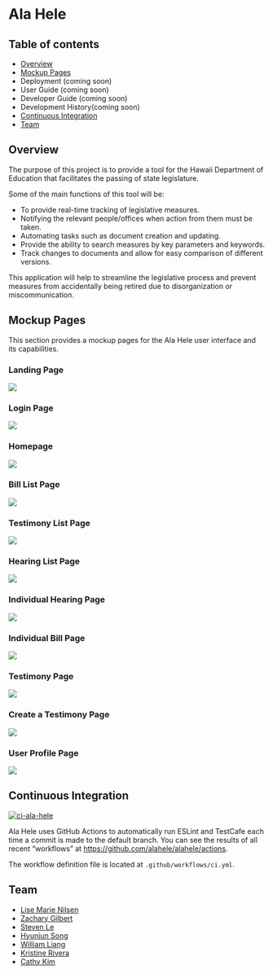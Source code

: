 # Ala Hele

## Table of contents

* [Overview](#overview)
* [Mockup Pages](#mockup-pages)
* Deployment (coming soon)
* User Guide (coming soon)
* Developer Guide (coming soon)
* Development History(coming soon)
* [Continuous Integration](#continous-integartion)
* [Team](#team)

## Overview

The purpose of this project is to provide a tool for the Hawaii Department of Education that facilitates the passing of state legislature.

Some of the main functions of this tool will be:

* To provide real-time tracking of legislative measures.
* Notifying the relevant people/offices when action from them must be taken.
* Automating tasks such as document creation and updating.
* Provide the ability to search measures by key parameters and keywords.
* Track changes to documents and allow for easy comparison of different versions.

This application will help to streamline the legislative process and prevent measures from accidentally being retired due to disorganization or miscommunication.

## Mockup Pages

This section provides a mockup pages for the Ala Hele user interface and its capabilities.

### Landing Page

![](images/screenshot_landing.png)

### Login Page

![](images/screenshot_login.png)

### Homepage

![](images/screenshot_homepage.png)

### Bill List Page

![](images/screenshot_billList.png)

### Testimony List Page

![](images/screenshot_testimonyList.png)

### Hearing List Page

![](images/screenshot_hearingList.png)

### Individual Hearing Page

![](images/individual-hearing.png)

### Individual Bill Page

![](images/screenshot_bill.png)

### Testimony Page

![](images/screenshot_testimony.png)

### Create a Testimony Page

![](images/screenshot_createTestimony.png)

### User Profile Page

![](images/screenshot_profile.png)

## Continuous Integration

[![ci-ala-hele](https://github.com/alahele/alahele/actions/workflows/ci.yml/badge.svg)](https://github.com/alahele/alahele/actions/workflows/ci.yml)

Ala Hele uses GitHub Actions to automatically run ESLint and TestCafe each time a commit is made to the default branch. You can see the results of all recent “workflows” at https://github.com/alahele/alahele/actions.

The workflow definition file is located at `.github/workflows/ci.yml`.

## Team

* [Lise Marie Nilsen](https://github.com/lisemnilsen)
* [Zachary Gilbert](https://github.com/zakgilbert)
* [Steven Le](https://github.com/sle417)
* [Hyunjun Song](https://github.com/eric-song1773)
* [William Liang](https://github.com/William-Liang808)
* [Kristine Rivera](https://github.com/tineriver)
* [Cathy Kim](https://github.com/cathy-kim95)

